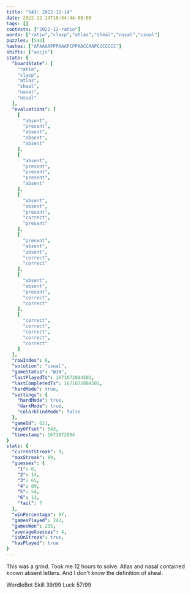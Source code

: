 ```yaml
---
title: "543: 2022-12-14"
date: 2022-12-14T18:54:44-08:00
tags: []
contests: ["2022-12-ratio"]
words: ["ratio","clasp","atlas","sheal","nasal","usual"]
puzzles: [543]
hashes: ["APAAAAPPPAAAPCPPAACCAAPCCCCCCC"]
shifts: ["azcjv"]
state: {
  "boardState": [
    "ratio",
    "clasp",
    "atlas",
    "sheal",
    "nasal",
    "usual"
  ],
  "evaluations": [
    [
      "absent",
      "present",
      "absent",
      "absent",
      "absent"
    ],
    [
      "absent",
      "present",
      "present",
      "present",
      "absent"
    ],
    [
      "absent",
      "absent",
      "present",
      "correct",
      "present"
    ],
    [
      "present",
      "absent",
      "absent",
      "correct",
      "correct"
    ],
    [
      "absent",
      "absent",
      "present",
      "correct",
      "correct"
    ],
    [
      "correct",
      "correct",
      "correct",
      "correct",
      "correct"
    ]
  ],
  "rowIndex": 6,
  "solution": "usual",
  "gameStatus": "WIN",
  "lastPlayedTs": 1671072884501,
  "lastCompletedTs": 1671072884501,
  "hardMode": true,
  "settings": {
    "hardMode": true,
    "darkMode": true,
    "colorblindMode": false
  },
  "gameId": 621,
  "dayOffset": 543,
  "timestamp": 1671072884
}
stats: {
  "currentStreak": 9,
  "maxStreak": 69,
  "guesses": {
    "1": 0,
    "2": 14,
    "3": 65,
    "4": 89,
    "5": 54,
    "6": 13,
    "fail": 7
  },
  "winPercentage": 97,
  "gamesPlayed": 242,
  "gamesWon": 235,
  "averageGuesses": 4,
  "isOnStreak": true,
  "hasPlayed": true
}
---
```

<!-- more -->
This was a grind. Took me 12 hours to solve. Atlas and nasal contained known absent letters. And I don't know the definition of sheal.

WordleBot
Skill 39/99
Luck 57/99
